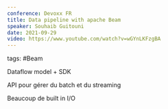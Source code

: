 ```yaml
---
conference: Devoxx FR
title: Data pipeline with apache Beam
speaker: Souhaib Guitouni
date: 2021-09-29
video: https://www.youtube.com/watch?v=wGYnLKFzgBA
---
```

tags: #Beam

Dataflow model  + SDK

API pour gérer du batch et du streaming

Beaucoup de built in I/O

